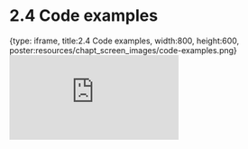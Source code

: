# 2.4 Code examples
 
{type: iframe, title:2.4 Code examples, width:800, height:600, poster:resources/chapt_screen_images/code-examples.png}
![](https://sayumiyork.github.io/miniCURE-16S_Test/code-examples.html)
 

 
